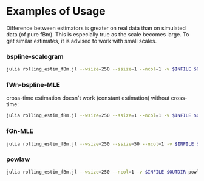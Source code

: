 # Examples of Usage
Difference between estimators is greater on real data than on simulated data (of
pure fBm). This is especially true as the scale becomes large. To get similar
estimates, it is advised to work with small scales. 

### bspline-scalogram
```sh
julia rolling_estim_fBm.jl --wsize=250 --ssize=1 --ncol=1 -v $INFILE $OUTDIR bspline-scalogram --sclidx=2:10
```

### fWn-bspline-MLE
cross-time estimation doesn't work (constant estimation)
without cross-time:
```sh
julia rolling_estim_fBm.jl --wsize=250 --ssize=1 --ncol=1 -v $INFILE $OUTDIR fWn-bspline-MLE --sclidx=2:10
```

### fGn-MLE
```sh
julia rolling_estim_fBm.jl --wsize=250 --ssize=50 --ncol=1 -v $INFILE $OUTDIR fGn-MLE
```

### powlaw
```sh
julia rolling_estim_fBm.jl --wsize=250 --ncol=1 -v $INFILE $OUTDIR powlaw --dlags=2:10
```

